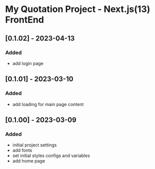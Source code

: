 # My Quotation Project - Next.js(13) FrontEnd

## [0.1.02] - 2023-04-13

### Added

- add login page

## [0.1.01] - 2023-03-10

### Added

- add loading for main page content

## [0.1.00] - 2023-03-09

### Added

- initial project settings
- add fonts
- set initial styles configs and variables
- add home page